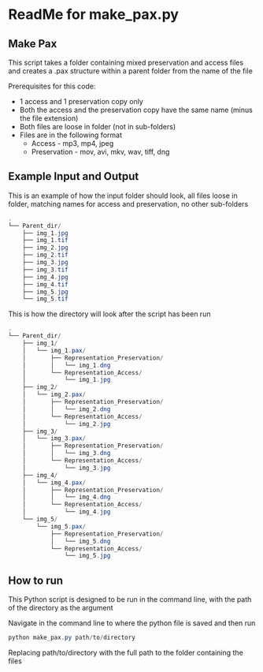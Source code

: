 # ReadMe for make_pax.py

## Make Pax

This script takes a folder containing mixed preservation and access files and creates a .pax structure within a parent folder from the name of the file 

Prerequisites for this code:

- 1 access and 1 preservation copy only
- Both the access and the preservation copy have the same name (minus the file extension)
- Both files are loose in folder (not in sub-folders)
- Files are in the following format
    - Access - mp3, mp4, jpeg
    - Preservation - mov, avi, mkv, wav, tiff, dng

## Example Input and Output

This is an example of how the input folder should look, all files loose in folder, matching names for access and preservation, no other sub-folders 

```powershell
.
└── Parent_dir/
    ├── img_1.jpg
    ├── img_1.tif
    ├── img_2.jpg
    ├── img_2.tif
    ├── img_3.jpg
    ├── img_3.tif
    ├── img_4.jpg
    ├── img_4.tif
    ├── img_5.jpg
    └── img_5.tif
```

This is how the directory will look after the script has been run

```powershell
.
└── Parent_dir/
    ├── img_1/
    │   └── img_1.pax/
    │       ├── Representation_Preservation/
    │       │   └── img_1.dng
    │       └── Representation_Access/
    │           └── img_1.jpg
    ├── img_2/
    │   └── img_2.pax/
    │       ├── Representation_Preservation/
    │       │   └── img_2.dng
    │       └── Representation_Access/
    │           └── img_2.jpg
    ├── img_3/
    │   └── img_3.pax/
    │       ├── Representation_Preservation/
    │       │   └── img_3.dng
    │       └── Representation_Access/
    │           └── img_3.jpg
    ├── img_4/
    │   └── img_4.pax/
    │       ├── Representation_Preservation/
    │       │   └── img_4.dng
    │       └── Representation_Access/
    │           └── img_4.jpg
    └── img_5/
        └── img_5.pax/
            ├── Representation_Preservation/
            │   └── img_5.dng
            └── Representation_Access/
                └── img_5.jpg
```

## How to run

This Python script is designed to be run in the command line, with the path of the directory as the argument

Navigate in the command line to where the python file is saved and then run

```powershell
python make_pax.py path/to/directory
```

Replacing path/to/directory with the full path to the folder containing the files
